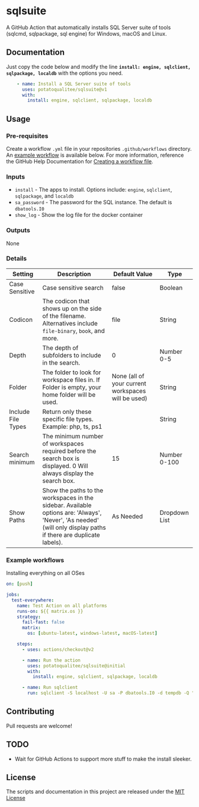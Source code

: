 # sqlsuite
A GitHub Action that automatically installs SQL Server suite of tools (sqlcmd, sqlpackage, sql engine) for Windows, macOS and Linux.

## Documentation

Just copy the code below and modify the line **`install: engine, sqlclient, sqlpackage, localdb`** with the options you need.

```yaml
    - name: Install a SQL Server suite of tools
      uses: potatoqualitee/sqlsuite@v1
      with:
        install: engine, sqlclient, sqlpackage, localdb
```

## Usage

### Pre-requisites

Create a workflow `.yml` file in your repositories `.github/workflows` directory. An [example workflow](#example-workflow) is available below. For more information, reference the GitHub Help Documentation for [Creating a workflow file](https://help.github.com/en/articles/configuring-a-workflow#creating-a-workflow-file).

### Inputs

* `install` - The apps to install. Options include: `engine`, `sqlclient`, `sqlpackage`, and `localdb`
* `sa_password` - The password for the SQL instance. The default is `dbatools.I0`
* `show_log` - Show the log file for the docker container

### Outputs

None

### Details

| Setting | Description | Default Value | Type |
| -------------- | --------------------------------------------------------------------------------------------------------------------------------------------------------------- | ------------------------------------ | ------------- |
| Case Sensitive | Case sensitive search | false | Boolean |
| Codicon | The codicon that shows up on the side of the filename. Alternatives include `file-binary`, `book`, and more. | file | String |
| Depth | The depth of subfolders to include in the search. | 0 | Number 0-5 |
| Folder | The folder to look for workspace files in. If Folder is empty, your home folder will be used. | None (all of your current workspaces will be used) | String |
| Include File Types | Return only these specific file types. Example: php, ts, ps1 | | String |
| Search minimum | The minimum number of workspaces required before the search box is displayed. 0 Will always display the search box. | 15 | Number 0-100 |
| Show Paths | Show the paths to the workspaces in the sidebar. Available options are: 'Always', 'Never', 'As needed' (will only display paths if there are duplicate labels). | As Needed | Dropdown List |

### Example workflows

Installing everything on all OSes

```yaml
on: [push]

jobs:
  test-everywhere:
    name: Test Action on all platforms
    runs-on: ${{ matrix.os }}
    strategy:
      fail-fast: false
      matrix:
        os: [ubuntu-latest, windows-latest, macOS-latest]

    steps:
      - uses: actions/checkout@v2

      - name: Run the action
        uses: potatoqualitee/sqlsuite@initial
        with:
          install: engine, sqlclient, sqlpackage, localdb

      - name: Run sqlclient
        run: sqlclient -S localhost -U sa -P dbatools.I0 -d tempdb -Q "SELECT @@version;"
```

## Contributing
Pull requests are welcome!

## TODO
* Wait for GitHub Actions to support more stuff to make the install sleeker. 

## License
The scripts and documentation in this project are released under the [MIT License](LICENSE)

